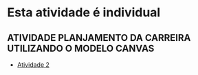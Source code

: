 # Esta atividade é individual

## ATIVIDADE PLANJAMENTO DA CARREIRA UTILIZANDO O MODELO CANVAS

- [Atividade 2]()
